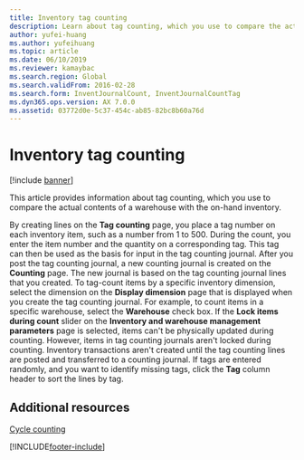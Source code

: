 ```yaml
---
title: Inventory tag counting
description: Learn about tag counting, which you use to compare the actual contents of a warehouse with the on-hand inventory, including additional resources.
author: yufei-huang
ms.author: yufeihuang
ms.topic: article
ms.date: 06/10/2019
ms.reviewer: kamaybac
ms.search.region: Global
ms.search.validFrom: 2016-02-28
ms.search.form: InventJournalCount, InventJournalCountTag
ms.dyn365.ops.version: AX 7.0.0
ms.assetid: 03772d0e-5c37-454c-ab85-82bc8b60a76d
---
```


# Inventory tag counting

[!include [banner](../includes/banner.md)]

This article provides information about tag counting, which you use to compare the actual contents of a warehouse with the on-hand inventory.

By creating lines on the **Tag counting** page, you place a tag number on each inventory item, such as a number from 1 to 500. During the count, you enter the item number and the quantity on a corresponding tag. This tag can then be used as the basis for input in the tag counting journal. After you post the tag counting journal, a new counting journal is created on the **Counting** page. The new journal is based on the tag counting journal lines that you created. To tag-count items by a specific inventory dimension, select the dimension on the **Display dimension** page that is displayed when you create the tag counting journal. For example, to count items in a specific warehouse, select the **Warehouse** check box. If the **Lock items during count** slider on the **Inventory and warehouse management parameters** page is selected, items can't be physically updated during counting. However, items in tag counting journals aren't locked during counting. Inventory transactions aren't created until the tag counting lines are posted and transferred to a counting journal. If tags are entered randomly, and you want to identify missing tags, click the **Tag** column header to sort the lines by tag.

## Additional resources

[Cycle counting](../warehousing/cycle-counting.md)


[!INCLUDE[footer-include](../../includes/footer-banner.md)]